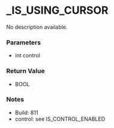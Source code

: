 # _IS_USING_CURSOR

No description available.

### Parameters
* int control

### Return Value
* BOOL

### Notes
* Build: 811
* control: see IS_CONTROL_ENABLED

